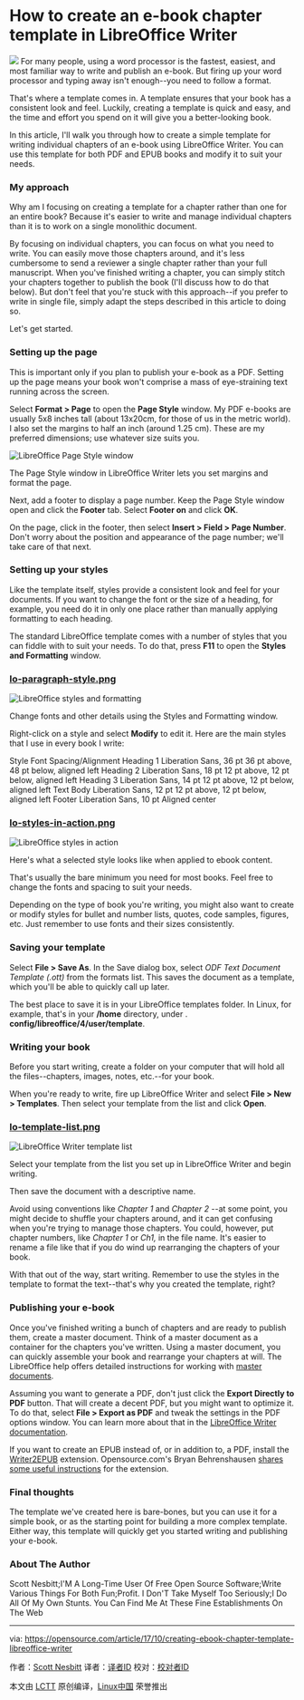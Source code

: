 How to create an e-book chapter template in LibreOffice Writer
======
![](https://opensource.com/sites/default/files/styles/image-full-size/public/lead-images/EDUCATION_colorbooks.png?itok=vNhsYYyC)
For many people, using a word processor is the fastest, easiest, and most familiar way to write and publish an e-book. But firing up your word processor and typing away isn't enough--you need to follow a format.

That's where a template comes in. A template ensures that your book has a consistent look and feel. Luckily, creating a template is quick and easy, and the time and effort you spend on it will give you a better-looking book.

In this article, I'll walk you through how to create a simple template for writing individual chapters of an e-book using LibreOffice Writer. You can use this template for both PDF and EPUB books and modify it to suit your needs.

### My approach

Why am I focusing on creating a template for a chapter rather than one for an entire book? Because it's easier to write and manage individual chapters than it is to work on a single monolithic document.

By focusing on individual chapters, you can focus on what you need to write. You can easily move those chapters around, and it's less cumbersome to send a reviewer a single chapter rather than your full manuscript. When you've finished writing a chapter, you can simply stitch your chapters together to publish the book (I'll discuss how to do that below). But don't feel that you're stuck with this approach--if you prefer to write in single file, simply adapt the steps described in this article to doing so.

Let's get started.

### Setting up the page

This is important only if you plan to publish your e-book as a PDF. Setting up the page means your book won't comprise a mass of eye-straining text running across the screen.

Select **Format > Page** to open the **Page Style** window. My PDF e-books are usually 5x8 inches tall (about 13x20cm, for those of us in the metric world). I also set the margins to half an inch (around 1.25 cm). These are my preferred dimensions; use whatever size suits you.

![LibreOffice Page Style window][2]


The Page Style window in LibreOffice Writer lets you set margins and format the page.

Next, add a footer to display a page number. Keep the Page Style window open and click the **Footer** tab. Select **Footer on** and click **OK**.

On the page, click in the footer, then select **Insert > Field > Page Number**. Don't worry about the position and appearance of the page number; we'll take care of that next.

### Setting up your styles

Like the template itself, styles provide a consistent look and feel for your documents. If you want to change the font or the size of a heading, for example, you need do it in only one place rather than manually applying formatting to each heading.

The standard LibreOffice template comes with a number of styles that you can fiddle with to suit your needs. To do that, press **F11** to open the **Styles and Formatting** window.

### [lo-paragraph-style.png][3]

![LibreOffice styles and formatting][4]


Change fonts and other details using the Styles and Formatting window.

Right-click on a style and select **Modify** to edit it. Here are the main styles that I use in every book I write:

Style Font Spacing/Alignment Heading 1 Liberation Sans, 36 pt 36 pt above, 48 pt below, aligned left Heading 2 Liberation Sans, 18 pt 12 pt above, 12 pt below, aligned left Heading 3 Liberation Sans, 14 pt 12 pt above, 12 pt below, aligned left Text Body Liberation Sans, 12 pt 12 pt above, 12 pt below, aligned left Footer Liberation Sans, 10 pt Aligned center

### [lo-styles-in-action.png][5]

![LibreOffice styles in action][6]


Here's what a selected style looks like when applied to ebook content.

That's usually the bare minimum you need for most books. Feel free to change the fonts and spacing to suit your needs.

Depending on the type of book you're writing, you might also want to create or modify styles for bullet and number lists, quotes, code samples, figures, etc. Just remember to use fonts and their sizes consistently.

### Saving your template

Select **File > Save As**. In the Save dialog box, select _ODF Text Document Template (.ott)_ from the formats list. This saves the document as a template, which you'll be able to quickly call up later.

The best place to save it is in your LibreOffice templates folder. In Linux, for example, that's in your **/home** directory, under . **config/libreoffice/4/user/template**.

### Writing your book

Before you start writing, create a folder on your computer that will hold all the files--chapters, images, notes, etc.--for your book.

When you're ready to write, fire up LibreOffice Writer and select **File > New > Templates**. Then select your template from the list and click **Open**.

### [lo-template-list.png][7]

![LibreOffice Writer template list][8]


Select your template from the list you set up in LibreOffice Writer and begin writing.

Then save the document with a descriptive name.

Avoid using conventions like _Chapter 1_ and _Chapter 2_ --at some point, you might decide to shuffle your chapters around, and it can get confusing when you're trying to manage those chapters. You could, however, put chapter numbers, like _Chapter 1_ or _Ch1,_ in the file name. It's easier to rename a file like that if you do wind up rearranging the chapters of your book.

With that out of the way, start writing. Remember to use the styles in the template to format the text--that's why you created the template, right?

### Publishing your e-book

Once you've finished writing a bunch of chapters and are ready to publish them, create a master document. Think of a master document as a container for the chapters you've written. Using a master document, you can quickly assemble your book and rearrange your chapters at will. The LibreOffice help offers detailed instructions for working with [master documents][9].

Assuming you want to generate a PDF, don't just click the **Export Directly to PDF** button. That will create a decent PDF, but you might want to optimize it. To do that, select **File > Export as PDF** and tweak the settings in the PDF options window. You can learn more about that in the [LibreOffice Writer documentation][10].

If you want to create an EPUB instead of, or in addition to, a PDF, install the [Writer2EPUB][11] extension. Opensource.com's Bryan Behrenshausen [shares some useful instructions][12] for the extension.

### Final thoughts

The template we've created here is bare-bones, but you can use it for a simple book, or as the starting point for building a more complex template. Either way, this template will quickly get you started writing and publishing your e-book.

### About The Author
Scott Nesbitt;I'M A Long-Time User Of Free Open Source Software;Write Various Things For Both Fun;Profit. I Don'T Take Myself Too Seriously;I Do All Of My Own Stunts. You Can Find Me At These Fine Establishments On The Web

--------------------------------------------------------------------------------

via: https://opensource.com/article/17/10/creating-ebook-chapter-template-libreoffice-writer

作者：[Scott Nesbitt][a]
译者：[译者ID](https://github.com/译者ID)
校对：[校对者ID](https://github.com/校对者ID)

本文由 [LCTT](https://github.com/LCTT/TranslateProject) 原创编译，[Linux中国](https://linux.cn/) 荣誉推出

[a]:https://opensource.com/users/scottnesbitt
[1]:/file/374456
[2]:https://opensource.com/sites/default/files/images/life-uploads/lo-page-style.png (LibreOffice Page Style window)
[3]:/file/374461
[4]:https://opensource.com/sites/default/files/images/life-uploads/lo-paragraph-style.png (LibreOffice styles and formatting window)
[5]:/file/374466
[6]:https://opensource.com/sites/default/files/images/life-uploads/lo-styles-in-action.png (Example of LibreOffice styles)
[7]:/file/374471
[8]:https://opensource.com/sites/default/files/images/life-uploads/lo-template-list.png (Template list - LibreOffice Writer)
[9]:https://help.libreoffice.org/Writer/Working_with_Master_Documents_and_Subdocuments
[10]:https://help.libreoffice.org/Common/Export_as_PDF
[11]:http://writer2epub.it/en/
[12]:https://opensource.com/life/13/8/how-create-ebook-open-source-way

